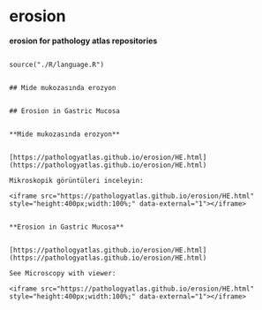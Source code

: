 # erosion



**erosion for pathology atlas repositories**





```{r language erosion, echo=FALSE, include=TRUE}

source("./R/language.R")

```




```{asis, echo = (language == "TR")}

## Mide mukozasında erozyon

```




```{asis, echo = (language == "EN")}

## Erosion in Gastric Mucosa

```




```{asis, echo = (language == "TR")}

**Mide mukozasında erozyon**


[https://pathologyatlas.github.io/erosion/HE.html](https://pathologyatlas.github.io/erosion/HE.html)

Mikroskopik görüntüleri inceleyin:

<iframe src="https://pathologyatlas.github.io/erosion/HE.html" style="height:400px;width:100%;" data-external="1"></iframe>

```




```{asis, echo = (language == "EN")}

**Erosion in Gastric Mucosa**


[https://pathologyatlas.github.io/erosion/HE.html](https://pathologyatlas.github.io/erosion/HE.html)

See Microscopy with viewer: 

<iframe src="https://pathologyatlas.github.io/erosion/HE.html" style="height:400px;width:100%;" data-external="1"></iframe>

```


